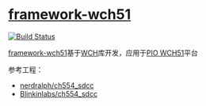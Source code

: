 ﻿# [framework-wch51](https://github.com/landao314/framework-wch51)

[![Build Status](https://github.com/landao314/framework-wch51/workflows/CI/badge.svg)](https://github.com/landao314/framework-wch51/actions/workflows/CI.yml)

[framework-wch51](https://github.com/landao314/framework-wch51)基于[WCH](https://github.com/OS-Q/platform-wch51)库开发，应用于[PIO WCH51](https://github.com/landao314/platform-wch51)平台

参考工程：
* [nerdralph/ch554_sdcc](https://github.com/nerdralph/ch554_sdcc)
* [Blinkinlabs/ch554_sdcc](https://github.com/Blinkinlabs/ch554_sdcc)

